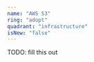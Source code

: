 ```yaml
---
name: "AWS S3"
ring: "adopt"
quadrant: "infrastructure"
isNew: "false"
---
```


TODO: fill this out
